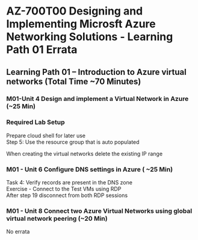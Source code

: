 # AZ-700T00 Designing and Implementing Microsft Azure Networking Solutions - Learning Path 01 Errata

## Learning Path 01 – Introduction to Azure virtual networks (Total Time ~70 Minutes)

### M01-Unit 4 Design and implement a Virtual Network in Azure (~25 Min) 

### Required Lab Setup

Prepare cloud shell for later use <br>
Step 5:  Use the resource group that is auto populated <br>

When creating the virtual networks delete the existing IP range <br>

### M01 - Unit 6 Configure DNS settings in Azure ( ~25 Min) 

Task 4: Verify records are present in the DNS zone <br>
Exercise - Connect to the Test VMs using RDP <br>
After step 19 disconnect from both RDP sessions <br>

### M01 - Unit 8 Connect two Azure Virtual Networks using global virtual network peering (~20 Min) 

No errata
